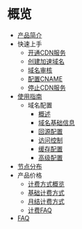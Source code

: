 # 概览

- [产品简介](cdn/ucdn/intro)
- 快速上手
    - [开通CDN服务](cdn/ucdn/quick/open)
    - [创建加速域名](cdn/ucdn/quick/create)
    - [域名审核](cdn/ucdn/quick/check)
    - [配置CNAME](cdn/ucdn/quick/cname)
    - [停止CDN服务](cdn/ucdn/quick/stop)
- [使用指南](cdn/ucdn/guide)
    * 域名配置
      * [概述](cdn/ucdn/domain/domain1)
      * [域名基础信息](cdn/ucdn/domain/basic)
      * [回源配置](cdn/ucdn/domain/config/config)
      * [访问控制](cdn/ucdn/domain/config/control)
      * [缓存配置](cdn/ucdn/domain/config/cache)
      * [高级配置](cdn/ucdn/domain/config/more)
- [节点分布](cdn/ucdn/node)
- 产品价格
    * [计费方式概览](cdn/ucdn/charge/type)
    * [基础计费方式](cdn/ucdn/charge/flowday)
    * [月结计费方式](cdn/ucdn/charge/month)
    * [计费FAQ](cdn/ucdn/charge/faq)
- [FAQ](cdn/ucdn/faq)   
  ​      

